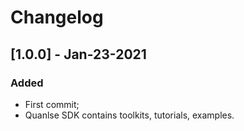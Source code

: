 # Changelog

## [1.0.0] - Jan-23-2021
### Added
- First commit;
- Quanlse SDK contains toolkits, tutorials, examples.